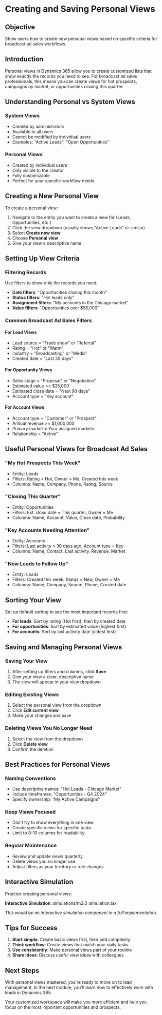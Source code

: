 # Creating and Saving Personal Views

## Objective
Show users how to create new personal views based on specific criteria for broadcast ad sales workflows.

## Introduction

Personal views in Dynamics 365 allow you to create customized lists that show exactly the records you need to see. For broadcast ad sales professionals, this means you can create views for hot prospects, campaigns by market, or opportunities closing this quarter.

## Understanding Personal vs System Views

### System Views
- Created by administrators
- Available to all users
- Cannot be modified by individual users
- Examples: "Active Leads", "Open Opportunities"

### Personal Views
- Created by individual users
- Only visible to the creator
- Fully customizable
- Perfect for your specific workflow needs

## Creating a New Personal View

To create a personal view:

1. Navigate to the entity you want to create a view for (Leads, Opportunities, etc.)
2. Click the view dropdown (usually shows "Active Leads" or similar)
3. Select **Create new view**
4. Choose **Personal view**
5. Give your view a descriptive name

## Setting Up View Criteria

### Filtering Records

Use filters to show only the records you need:

- **Date filters**: "Opportunities closing this month"
- **Status filters**: "Hot leads only"
- **Assignment filters**: "My accounts in the Chicago market"
- **Value filters**: "Opportunities over $50,000"

### Common Broadcast Ad Sales Filters

#### For Lead Views
- Lead source = "Trade show" or "Referral"
- Rating = "Hot" or "Warm"
- Industry = "Broadcasting" or "Media"
- Created date = "Last 30 days"

#### For Opportunity Views
- Sales stage = "Proposal" or "Negotiation"
- Estimated value >= $25,000
- Estimated close date = "Next 90 days"
- Account type = "Key account"

#### For Account Views
- Account type = "Customer" or "Prospect"
- Annual revenue >= $1,000,000
- Primary market = Your assigned markets
- Relationship = "Active"

## Useful Personal Views for Broadcast Ad Sales

### "My Hot Prospects This Week"
- Entity: Leads
- Filters: Rating = Hot, Owner = Me, Created this week
- Columns: Name, Company, Phone, Rating, Source

### "Closing This Quarter"
- Entity: Opportunities
- Filters: Est. close date = This quarter, Owner = Me
- Columns: Name, Account, Value, Close date, Probability

### "Key Accounts Needing Attention"
- Entity: Accounts
- Filters: Last activity > 30 days ago, Account type = Key
- Columns: Name, Contact, Last activity, Revenue, Market

### "New Leads to Follow Up"
- Entity: Leads
- Filters: Created this week, Status = New, Owner = Me
- Columns: Name, Company, Source, Phone, Created date

## Sorting Your View

Set up default sorting to see the most important records first:

- **For leads**: Sort by rating (Hot first), then by created date
- **For opportunities**: Sort by estimated value (highest first)
- **For accounts**: Sort by last activity date (oldest first)

## Saving and Managing Personal Views

### Saving Your View
1. After setting up filters and columns, click **Save**
2. Give your view a clear, descriptive name
3. The view will appear in your view dropdown

### Editing Existing Views
1. Select the personal view from the dropdown
2. Click **Edit current view**
3. Make your changes and save

### Deleting Views You No Longer Need
1. Select the view from the dropdown
2. Click **Delete view**
3. Confirm the deletion

## Best Practices for Personal Views

### Naming Conventions
- Use descriptive names: "Hot Leads - Chicago Market"
- Include timeframes: "Opportunities - Q4 2024"
- Specify ownership: "My Active Campaigns"

### Keep Views Focused
- Don't try to show everything in one view
- Create specific views for specific tasks
- Limit to 8-10 columns for readability

### Regular Maintenance
- Review and update views quarterly
- Delete views you no longer use
- Adjust filters as your territory or role changes

## Interactive Simulation

Practice creating personal views:

**Interactive Simulation**: simulations/m2l3_simulation.tsx

*This would be an interactive simulation component in a full implementation.*

## Tips for Success

1. **Start simple**: Create basic views first, then add complexity
2. **Think workflow**: Create views that match your daily tasks
3. **Use consistently**: Make personal views part of your routine
4. **Share ideas**: Discuss useful view ideas with colleagues

## Next Steps

With personal views mastered, you're ready to move on to lead management. In the next module, you'll learn how to effectively work with leads in Dynamics 365.

Your customized workspace will make you more efficient and help you focus on the most important opportunities and prospects.


